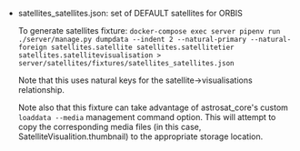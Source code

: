 - satellites_satellites.json: set of DEFAULT satellites for ORBIS

  To generate satellites fixture: `docker-compose exec server pipenv run ./server/manage.py dumpdata --indent 2 --natural-primary --natural-foreign satellites.satellite satellites.satellitetier satellites.satellitevisualisation > server/satellites/fixtures/satellites_satellites.json`

  Note that this uses natural keys for the satellite->visualisations relationship.

  Note also that this fixture can take advantage of astrosat_core's custom `loaddata --media` management command option.
  This will attempt to copy the corresponding media files (in this case, SatelliteVisualition.thumbnail) to the appropriate storage location.
